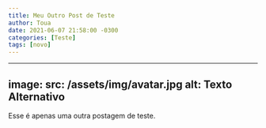 ```yaml
---
title: Meu Outro Post de Teste
author: Toua
date: 2021-06-07 21:58:00 -0300
categories: [Teste]
tags: [novo]
---
```


---
image:
  src: /assets/img/avatar.jpg
  alt: Texto Alternativo
---

Esse é apenas uma  outra postagem de teste.